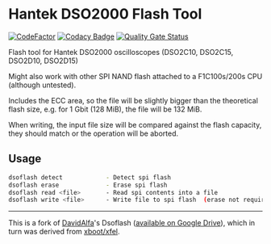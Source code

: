Hantek DSO2000 Flash Tool
=========================

[![CodeFactor](https://www.codefactor.io/repository/github/jorenar/dso2k-flash-tool/badge)](https://www.codefactor.io/repository/github/jorenar/dso2k-flash-tool)
[![Codacy Badge](https://app.codacy.com/project/badge/Grade/b4e0426ebafe4ae58a1dd295a49018a9)](https://app.codacy.com/gh/Jorenar/dso2k-flash-tool/dashboard?utm_source=gh&utm_medium=referral&utm_content=&utm_campaign=Badge_grade)
[![Quality Gate Status](https://sonarcloud.io/api/project_badges/measure?project=Jorenar_dso2k-flash-tool&metric=alert_status)](https://sonarcloud.io/summary/new_code?id=Jorenar_dso2k-flash-tool)

Flash tool for Hantek DSO2000 oscilloscopes (DSO2C10, DSO2C15, DSO2D10, DSO2D15)

Might also work with other SPI NAND flash attached to a F1C100s/200s CPU (although untested).

Includes the ECC area, so the file will be slightly bigger than the theoretical flash size, e.g. for 1 Gbit (128 MiB), the file will be 132 MiB.

When writing, the input file size will be compared against the flash capacity, they should match or the operation will be aborted.

## Usage
```sh
dsoflash detect            - Detect spi flash
dsoflash erase             - Erase spi flash
dsoflash read <file>       - Read spi contents into a file
dsoflash write <file>      - Write file to spi flash  (erase not required)
```

---

This is a fork of [DavidAlfa](https://www.eevblog.com/forum/profile/?u=555408)'s
Dsoflash ([available on Google Drive](https://drive.google.com/drive/folders/13hwsIJd3eGrnHWCLPcQrPQiAb7rRx3W0)),
which in turn was derived from [xboot/xfel](https://github.com/xboot/xfel).
